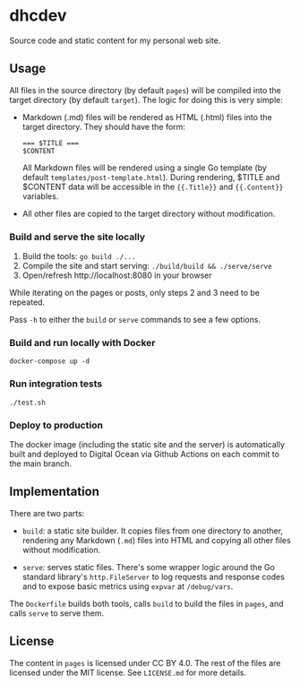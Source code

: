 # dhcdev

Source code and static content for my personal web site.

## Usage

All files in the source directory (by default `pages`) will be compiled into
the target directory (by default `target`). The logic for doing this is very
simple:

-   Markdown (.md) files will be rendered as HTML (.html) files into the
    target directory. They should have the form:

        === $TITLE ===
        $CONTENT

    All Markdown files will be rendered using a single Go template (by default
    `templates/post-template.html`). During rendering, $TITLE and $CONTENT data
    will be accessible in the `{{.Title}}` and `{{.Content}}` variables.

-   All other files are copied to the target directory without modification.

### Build and serve the site locally

1.  Build the tools: `go build ./...`
2.  Compile the site and start serving: `./build/build && ./serve/serve`
3.  Open/refresh http://localhost:8080 in your browser

While iterating on the pages or posts, only steps 2 and 3 need to be repeated.

Pass `-h` to either the `build` or `serve` commands to see a few options.

### Build and run locally with Docker

    docker-compose up -d

### Run integration tests

    ./test.sh

### Deploy to production

The docker image (including the static site and the server) is automatically
built and deployed to Digital Ocean via Github Actions on each commit to the
main branch.

## Implementation

There are two parts:

-   `build`: a static site builder. It copies files from one directory to
    another, rendering any Markdown (`.md`) files into HTML and copying all
    other files without modification.

-   `serve`: serves static files. There's some wrapper logic around the Go
    standard library's `http.FileServer` to log requests and response codes
    and to expose basic metrics using `expvar` at `/debug/vars`.

The `Dockerfile` builds both tools, calls `build` to build the files in `pages`,
and calls `serve` to serve them.

## License

The content in `pages` is licensed under CC BY 4.0. The rest of the files are
licensed under the MIT license. See `LICENSE.md` for more details.
